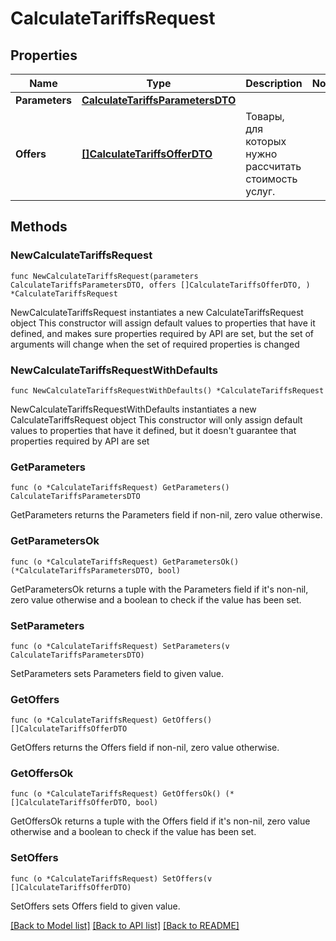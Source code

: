 # CalculateTariffsRequest

## Properties

Name | Type | Description | Notes
------------ | ------------- | ------------- | -------------
**Parameters** | [**CalculateTariffsParametersDTO**](CalculateTariffsParametersDTO.md) |  | 
**Offers** | [**[]CalculateTariffsOfferDTO**](CalculateTariffsOfferDTO.md) | Товары, для которых нужно рассчитать стоимость услуг. | 

## Methods

### NewCalculateTariffsRequest

`func NewCalculateTariffsRequest(parameters CalculateTariffsParametersDTO, offers []CalculateTariffsOfferDTO, ) *CalculateTariffsRequest`

NewCalculateTariffsRequest instantiates a new CalculateTariffsRequest object
This constructor will assign default values to properties that have it defined,
and makes sure properties required by API are set, but the set of arguments
will change when the set of required properties is changed

### NewCalculateTariffsRequestWithDefaults

`func NewCalculateTariffsRequestWithDefaults() *CalculateTariffsRequest`

NewCalculateTariffsRequestWithDefaults instantiates a new CalculateTariffsRequest object
This constructor will only assign default values to properties that have it defined,
but it doesn't guarantee that properties required by API are set

### GetParameters

`func (o *CalculateTariffsRequest) GetParameters() CalculateTariffsParametersDTO`

GetParameters returns the Parameters field if non-nil, zero value otherwise.

### GetParametersOk

`func (o *CalculateTariffsRequest) GetParametersOk() (*CalculateTariffsParametersDTO, bool)`

GetParametersOk returns a tuple with the Parameters field if it's non-nil, zero value otherwise
and a boolean to check if the value has been set.

### SetParameters

`func (o *CalculateTariffsRequest) SetParameters(v CalculateTariffsParametersDTO)`

SetParameters sets Parameters field to given value.


### GetOffers

`func (o *CalculateTariffsRequest) GetOffers() []CalculateTariffsOfferDTO`

GetOffers returns the Offers field if non-nil, zero value otherwise.

### GetOffersOk

`func (o *CalculateTariffsRequest) GetOffersOk() (*[]CalculateTariffsOfferDTO, bool)`

GetOffersOk returns a tuple with the Offers field if it's non-nil, zero value otherwise
and a boolean to check if the value has been set.

### SetOffers

`func (o *CalculateTariffsRequest) SetOffers(v []CalculateTariffsOfferDTO)`

SetOffers sets Offers field to given value.



[[Back to Model list]](../README.md#documentation-for-models) [[Back to API list]](../README.md#documentation-for-api-endpoints) [[Back to README]](../README.md)


